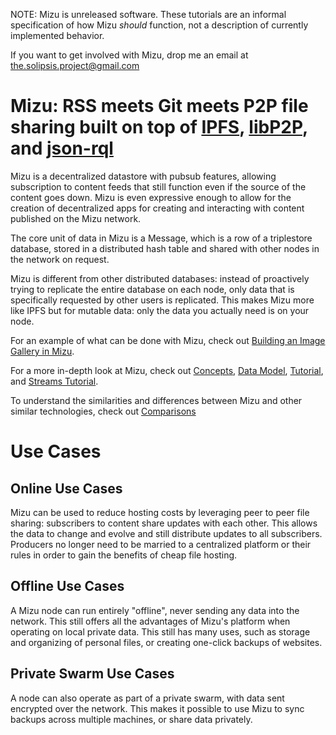 NOTE: Mizu is unreleased software. These tutorials are an informal specification of how Mizu *should* function, not a description of currently implemented behavior.

If you want to get involved with Mizu, drop me an email at the.solipsis.project@gmail.com

# Mizu: RSS meets Git meets P2P file sharing built on top of [IPFS](https://ipfs.io), [libP2P](https://libp2p.io), and [json-rql](https://json-rql.org/)
 

Mizu is a decentralized datastore with pubsub features, allowing subscription to content feeds that still function even if the source of the content goes down. Mizu is even expressive enough to allow for the creation of decentralized apps for creating and interacting with content published on the Mizu network.

The core unit of data in Mizu is a Message, which is a row of a triplestore database, stored in a distributed hash table and shared with other nodes in the network on request.

Mizu is different from other distributed databases: instead of proactively trying to replicate the entire database on each node, only data that is specifically requested by other users is replicated. This makes Mizu more like IPFS but for mutable data: only the data you actually need is on your node.

For an example of what can be done with Mizu, check out [Building an Image Gallery in Mizu](./image_gallery_example).

For a more in-depth look at Mizu, check out [Concepts](./concepts), [Data Model](./data_model), [Tutorial](./tutorial), and [Streams Tutorial](./streams_tutorial).

To understand the similarities and differences between Mizu and other similar technologies, check out [Comparisons](./comparisons)

# Use Cases

## Online Use Cases

Mizu can be used to reduce hosting costs by leveraging peer to peer file sharing: subscribers to content share updates with each other. This allows the data to change and evolve and still distribute updates to all subscribers. Producers no longer need to be married to a centralized platform or their rules in order to gain the benefits of cheap file hosting.

## Offline Use Cases

A Mizu node can run entirely "offline", never sending any data into the network. This still offers all the advantages of Mizu's platform when operating on local private data. This still has many uses, such as storage and organizing of personal files, or creating one-click backups of websites.

## Private Swarm Use Cases

A node can also operate as part of a private swarm, with data sent encrypted over the network. This makes it possible to use Mizu to sync backups across multiple machines, or share data privately.
